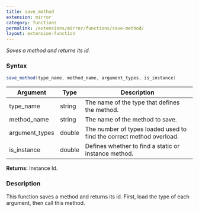 ```yaml
---
title: save_method
extension: mirror
category: functions
permalink: /extensions/mirror/functions/save-method/
layout: extension-function
---
```


_Saves a method and returns its id._

### Syntax ###
```cs
save_method(type_name, method_name, argument_types, is_instance)
```

| Argument | Type | Description |
| --- | --- | --- |
| type_name | string | The name of the type that defines the method. |
| method_name | string | The name of the method to save. |
| argument_types | double | The number of types loaded used to find the correct method overload. |
| is_instance | double | Defines whether to find a static or instance method. |

**Returns:** Instance Id.

### Description

This function saves a method and returns its id. First, load the type of each argument, then call this method. 

